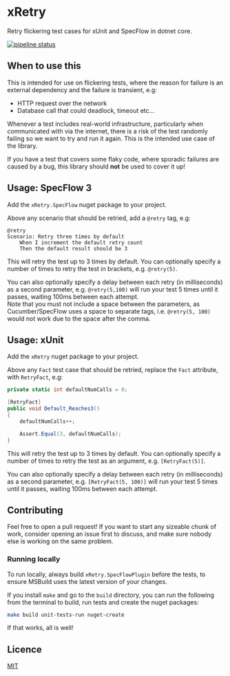 # xRetry
Retry flickering test cases for xUnit and SpecFlow in dotnet core.

[![pipeline status](https://gitlab.com/JoshKeegan/xRetry/badges/master/pipeline.svg)](https://gitlab.com/JoshKeegan/xRetry/pipelines)

## When to use this
This is intended for use on flickering tests, where the reason for failure is an external 
dependency and the failure is transient, e.g:
 - HTTP request over the network
 - Database call that could deadlock, timeout etc...

Whenever a test includes real-world infrastructure, particularly when communicated with via the
internet, there is a risk of the test randomly failing so we want to try and run it again. 
This is the intended use case of the library.  

If you have a test that covers some flaky code, where sporadic failures are caused by a bug, 
this library should **not** be used to cover it up!

## Usage: SpecFlow 3
Add the `xRetry.SpecFlow` nuget package to your project.  

Above any scenario that should be retried, add a `@retry` tag, e.g:
```gherkin
@retry
Scenario: Retry three times by default
	When I increment the default retry count
	Then the default result should be 3
```
This will retry the test up to 3 times by default. You can optionally specify a number of times 
to retry the test in brackets, e.g. `@retry(5)`.  

You can also optionally specify a delay between each retry (in milliseconds) as a second 
parameter, e.g. `@retry(5,100)` will run your test 5 times until it passes, waiting 100ms
between each attempt.  
Note that you must not include a space between the parameters, as Cucumber/SpecFlow uses
a space to separate tags, i.e. `@retry(5, 100)` would not work due to the space after the comma.

## Usage: xUnit
Add the `xRetry` nuget package to your project.

Above any `Fact` test case that should be retried, replace the `Fact` attribute, with 
`RetryFact`, e.g:
```cs
private static int defaultNumCalls = 0;

[RetryFact]
public void Default_Reaches3()
{
    defaultNumCalls++;

    Assert.Equal(3, defaultNumCalls);
}

```
This will retry the test up to 3 times by default. You can optionally specify a number of times
to retry the test as an argument, e.g. `[RetryFact(5)]`.  

You can also optionally specify a delay between each retry (in milliseconds) as a second 
parameter, e.g. `[RetryFact(5, 100)]` will run your test 5 times until it passes, waiting 100ms
between each attempt.

## Contributing
Feel free to open a pull request! If you want to start any sizeable chunk of work, consider 
opening an issue first to discuss, and make sure nobody else is working on the same problem.  

### Running locally
To run locally, always build `xRetry.SpecFlowPlugin` before the tests, to ensure MSBuild
uses the latest version of your changes.  

If you install `make` and go to the `build` directory, you can run the following from the 
terminal to build, run tests and create the nuget packages:
```bash
make build unit-tests-run nuget-create
```
If that works, all is well!

## Licence
[MIT](LICENSE)
